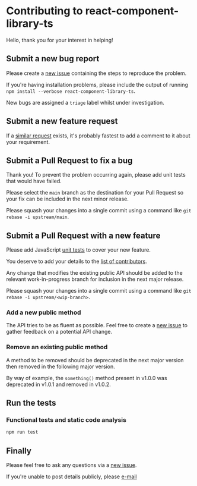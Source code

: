 # Contributing to react-component-library-ts

Hello, thank you for your interest in helping!

## Submit a new bug report

Please create a [new issue](https://github.com/tanishq-singh-2301/react-component-library-ts/issues/new) containing the steps to reproduce the problem.

If you're having installation problems, please include the output of running `npm install --verbose react-component-library-ts`.

New bugs are assigned a `triage` label whilst under investigation.

## Submit a new feature request

If a [similar request](https://github.com/tanishq-singh-2301/react-component-library-ts/labels/enhancement) exists,
it's probably fastest to add a comment to it about your requirement.

## Submit a Pull Request to fix a bug

Thank you! To prevent the problem occurring again, please add unit tests that would have failed.

Please select the `main` branch as the destination for your Pull Request so your fix can be included in the next minor release.

Please squash your changes into a single commit using a command like `git rebase -i upstream/main`.

## Submit a Pull Request with a new feature

Please add JavaScript [unit tests](https://github.com/tanishq-singh-2301/react-component-library-ts/tree/main/test) to cover your new feature.

You deserve to add your details to the [list of contributors](https://github.com/tanishq-singh-2301/react-component-library-ts/blob/main/package.json#L6).

Any change that modifies the existing public API should be added to the relevant work-in-progress branch for inclusion in the next major release.

Please squash your changes into a single commit using a command like `git rebase -i upstream/<wip-branch>`.

### Add a new public method

The API tries to be as fluent as possible.
Feel free to create a [new issue](https://github.com/tanishq-singh-2301/react-component-library-ts/issues/new) to gather feedback on a potential API change.

### Remove an existing public method

A method to be removed should be deprecated in the next major version then removed in the following major version.

By way of example, the `something()` method present in v1.0.0 was deprecated in v1.0.1 and removed in v1.0.2.

## Run the tests

### Functional tests and static code analysis

```sh
npm run test
```

## Finally

Please feel free to ask any questions via a
[new issue](https://github.com/tanishq-singh-2301/react-component-library-ts/issues/new).

If you're unable to post details publicly, please
[e-mail](https://github.com/tanishq-singh-2301/react-component-library-ts/blob/main/package.json#L5)